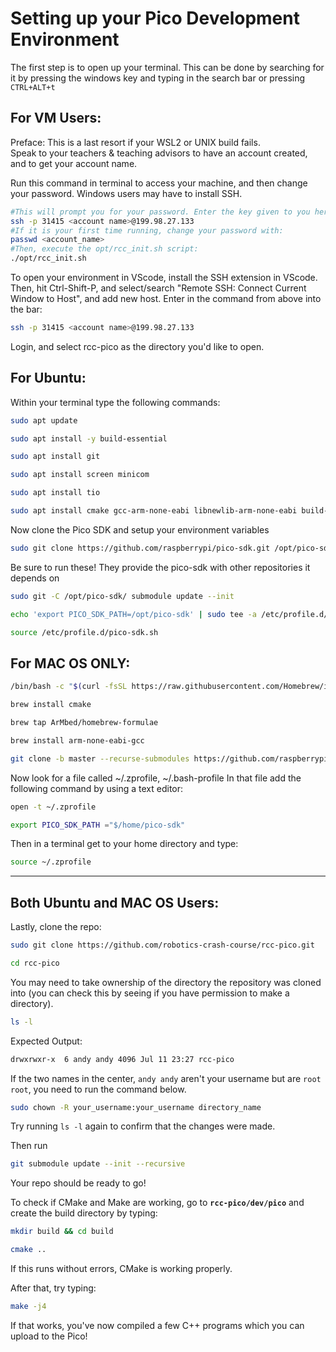 # **Setting up your Pico Development Environment**

The first step is to open up your terminal. This can be done by searching for it by pressing the windows key and typing in the search bar or pressing `CTRL+ALT+t`

## For VM Users:  
Preface: This is a last resort if your WSL2 or UNIX build fails.  
Speak to your teachers & teaching advisors to have an account created, and to get your account name.

Run this command in terminal to access your machine, and then change your password. Windows users may have to install SSH.  
```bash
#This will prompt you for your password. Enter the key given to you here.
ssh -p 31415 <account name>@199.98.27.133
#If it is your first time running, change your password with:
passwd <account_name>
#Then, execute the opt/rcc_init.sh script:
./opt/rcc_init.sh
```
To open your environment in VScode, install the SSH extension in VScode.
Then, hit Ctrl-Shift-P, and select/search "Remote SSH: Connect Current Window to Host", and add new host.
Enter in the command from above into the bar: 
```bash
ssh -p 31415 <account name>@199.98.27.133
```
Login, and select rcc-pico as the directory you'd like to open.  

## For Ubuntu:
Within your terminal type the following commands:
```bash
sudo apt update

sudo apt install -y build-essential

sudo apt install git

sudo apt install screen minicom

sudo apt install tio

sudo apt install cmake gcc-arm-none-eabi libnewlib-arm-none-eabi build-essential libstdc++-arm-none-eabi-newlib

```
Now clone the Pico SDK and setup your environment variables

```bash
sudo git clone https://github.com/raspberrypi/pico-sdk.git /opt/pico-sdk
```


Be sure to run these! They provide the pico-sdk with other repositories it depends on
```bash
sudo git -C /opt/pico-sdk/ submodule update --init

echo 'export PICO_SDK_PATH=/opt/pico-sdk' | sudo tee -a /etc/profile.d/pico-sdk.sh

source /etc/profile.d/pico-sdk.sh
```
## For MAC OS **ONLY**:
```bash
/bin/bash -c "$(curl -fsSL https://raw.githubusercontent.com/Homebrew/install/HEAD/install.sh)"

brew install cmake

brew tap ArMbed/homebrew-formulae

brew install arm-none-eabi-gcc

git clone -b master --recurse-submodules https://github.com/raspberrypi/pico-sdk.git
```
Now look for a file called ~/.zprofile, ~/.bash-profile
In that file add the following command by using a text editor:

```bash
open -t ~/.zprofile

export PICO_SDK_PATH ="$/home/pico-sdk"
```

Then in a terminal get to your home directory and type:

```bash
source ~/.zprofile
```
---

## Both Ubuntu and MAC OS Users:
Lastly, clone the repo:

```bash
sudo git clone https://github.com/robotics-crash-course/rcc-pico.git

cd rcc-pico
```
You may need to take ownership of the directory the repository was cloned into (you can check this by seeing if you have permission to make a directory).

```bash
ls -l
```

Expected Output:
```bash
drwxrwxr-x  6 andy andy 4096 Jul 11 23:27 rcc-pico
```
If the two names in the center, `andy andy` aren't your username but are `root root`, you need to run the command below.


```bash
sudo chown -R your_username:your_username directory_name
```

Try running `ls -l` again to confirm that the changes were made.

Then run
```bash
git submodule update --init --recursive
```

Your repo should be ready to go!

To check if CMake and Make are working, go to **`rcc-pico/dev/pico`** and create the build directory by typing:

```bash
mkdir build && cd build

cmake ..
```
If this runs without errors, CMake is working properly.

After that, try typing:
```bash
make -j4
```

If that works, you've now compiled a few C++ programs which you can upload to the Pico!

